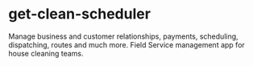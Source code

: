 # get-clean-scheduler
Manage business and customer relationships, payments, scheduling, dispatching, routes and much more. Field Service management app for house cleaning teams.
